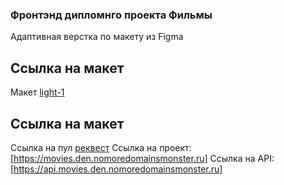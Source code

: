 ### Фронтэнд дипломнго проекта Фильмы

Адаптивная верстка по макету из Figma

## Ссылка на макет

Макет [light-1](https://www.figma.com/file/6FMWkB94wE7KTkcCgUXtnC/%D0%94%D0%B8%D0%BF%D0%BB%D0%BE%D0%BC%D0%BD%D1%8B%D0%B9-%D0%BF%D1%80%D0%BE%D0%B5%D0%BA%D1%82?type=design&node-id=932%3A2618&mode=design&t=OfYuwLyDScWO6JFf-1)

## Ссылка на макет
Ссылка на пул [реквест](https://github.com/DezmonDND/movies-explorer-frontend/pull/2)
Ссылка на проект: [https://movies.den.nomoredomainsmonster.ru]
Ссылка на API: [https://api.movies.den.nomoredomainsmonster.ru]